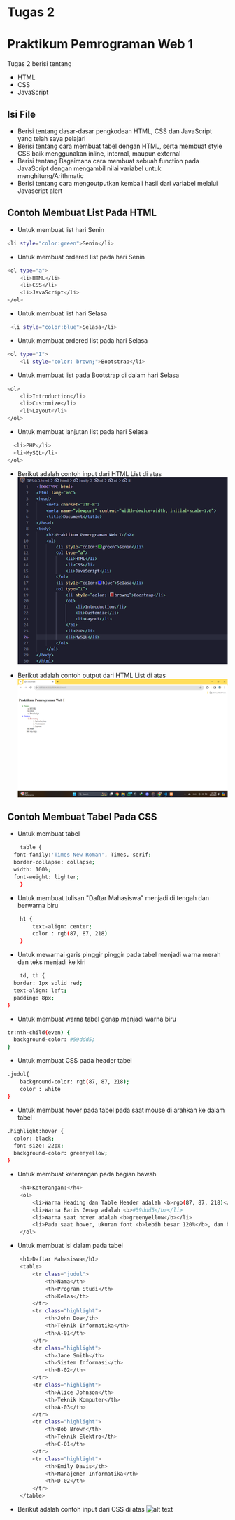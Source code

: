 # Tugas 2
# Praktikum Pemrograman Web 1

Tugas 2 berisi tentang

- HTML
- CSS
- JavaScript
  
## Isi File

- Berisi tentang dasar-dasar pengkodean HTML, CSS dan JavaScript yang telah saya pelajari
- Berisi tentang cara membuat tabel dengan HTML, serta membuat style CSS baik menggunakan inline, internal, maupun external
- Berisi tentang Bagaimana cara membuat sebuah function pada JavaScript dengan mengambil nilai variabel untuk menghitung/Arithmatic
- Berisi tentang cara mengoutputkan kembali hasil dari variabel melalui Javascript alert

## Contoh Membuat List Pada HTML

- Untuk membuat list hari Senin
```sh
<li style="color:green">Senin</li>
```

- Untuk membuat ordered list pada hari Senin
```sh
<ol type="a">
    <li>HTML</li>
    <li>CSS</li>
    <li>JavaScript</li>
</ol>
```

- Untuk membuat list hari Selasa
```sh
 <li style="color:blue">Selasa</li>
```

- Untuk membuat ordered list pada hari Selasa
```sh
<ol type="I">
    <li style="color: brown;">Bootstrap</li>
```

- Untuk membuat list pada Bootstrap di dalam hari Selasa
```sh
<ol>
    <li>Introduction</li>
    <li>Customize</li>
    <li>Layout</li>
</ol>
```

- Untuk membuat lanjutan list pada hari Selasa
```sh
  <li>PHP</li>
  <li>MySQL</li>
</ol>
```

- Berikut adalah contoh input dari HTML List di atas
![alt text](https://github.com/IlhamBudimansyah/Praktikum-Web1/blob/main/SS%20Input%20HTML.png)

- Berikut adalah contoh output dari HTML List di atas
![alt text](https://github.com/IlhamBudimansyah/Praktikum-Web1/blob/main/SS%20OUTPUT%20HTML.png)

## Contoh Membuat Tabel Pada CSS

- Untuk membuat tabel
```sh
    table {
  font-family:'Times New Roman', Times, serif;
  border-collapse: collapse;
  width: 100%;
  font-weight: lighter;
    }
```

- Untuk membuat tulisan "Daftar Mahasiswa" menjadi di tengah dan berwarna biru
```sh
    h1 {
        text-align: center;
        color : rgb(87, 87, 218)
    }
```

- Untuk mewarnai garis pinggir pinggir pada tabel menjadi warna merah dan teks menjadi ke kiri
```sh
    td, th {
  border: 1px solid red;
  text-align: left;
  padding: 8px;
}
```

- Untuk membuat warna tabel genap menjadi warna biru
```sh
tr:nth-child(even) {
  background-color: #59ddd5;
}
```

- Untuk membuat CSS pada header tabel
```sh
.judul{
    background-color: rgb(87, 87, 218);
    color : white
}
```

- Untuk membuat hover pada tabel pada saat mouse di arahkan ke dalam tabel
```sh
.highlight:hover {
  color: black;
  font-size: 22px;
  background-color: greenyellow;
}
```

- Untuk membuat keterangan pada bagian bawah
```sh
    <h4>Keterangan:</h4>
    <ol>
        <li>Warna Heading dan Table Header adalah <b>rgb(87, 87, 218)</b></li>
        <li>Warna Baris Genap adalah <b>#59ddd5</b></li>
        <li>Warna saat hover adalah <b>greenyellow</b></li>
        <li>Pada saat hover, ukuran font <b>lebih besar 120%</b>, dan berubah menjadi <b>BOLD</b></li>
    </ol>
```

- Untuk membuat isi dalam pada tabel
```sh
    <h1>Daftar Mahasiswa</h1>
    <table>
        <tr class="judul">
            <th>Nama</th>
            <th>Program Studi</th>
            <th>Kelas</th>
        </tr>
        <tr class="highlight">
            <th>John Doe</th>
            <th>Teknik Informatika</th>
            <th>A-01</th>
        </tr>
        <tr class="highlight">
            <th>Jane Smith</th>
            <th>Sistem Informasi</th>
            <th>B-02</th>
        </tr>
        <tr class="highlight">
            <th>Alice Johnson</th>
            <th>Teknik Komputer</th>
            <th>A-03</th>
        </tr>
        <tr class="highlight">
            <th>Bob Brown</th>
            <th>Teknik Elektro</th>
            <th>C-01</th>
        </tr>
        <tr class="highlight">
            <th>Emily Davis</th>
            <th>Manajemen Informatika</th>
            <th>D-02</th>
        </tr>
    </table>
```

- Berikut adalah contoh input dari CSS di atas
![alt text]()
